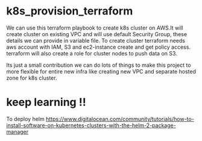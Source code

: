 # k8s_provision_terraform

We can use this terraform playbook to create k8s cluster on AWS.It will create cluster on existing VPC and will use default Security Group, these details we can provide in variable file. To create cluster terraform needs aws account with IAM, S3 and ec2-instance create and get policy access. terraform will also create a role for cluster nodes to push data on S3.

Its just a small contribution we can do lots of things to make this project to more flexible for entire new infra like creating new VPC and separate hosted zone for k8s cluster. 

# keep learning !!

To deploy helm
https://www.digitalocean.com/community/tutorials/how-to-install-software-on-kubernetes-clusters-with-the-helm-2-package-manager
